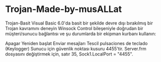 # Trojan-Made-by-musALLat
Trojan-Basit
Visual Basic 6.0'da basit bir şekilde devre dışı bırakılmış bir Trojan kavramını deneyin
Winsock Control bileşeniyle doğrudan bir müşteri/sunucu bağlantısı ve şu durumlarda bir ekipman kurbanı kullanın:

Apagar
Yeniden başlat
Enviar mesajları
Tescil pulsaciones de teclado (Keylogger)
Sunucu için güvenlik noktası kusuru 4455'tir.
Server.frm dosyasını değiştirmek için, satır 35, Sock1.LocalPort = "4455".
